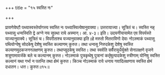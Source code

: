 +++
title = "१५ स्वस्ति नः"

+++

प्रायणेयेष्टौ पथ्यास्वस्तेर्यागस्य स्वस्ति नः पथ्यास्वित्येषानुवाक्या। उत्तरायाज्या। सूत्रितं च। स्वस्ति नह् पथ्यासु धन्वस्विति द्वे अग्ने नय सुपथा राये अस्मान्। आ. ४-३। इति। उदयनीयायामेत एव विपर्यस्ते याज्यानुवाक्ये। सूत्रितं च। विपरीताश्च यज्यानुवाक्या इति॥हे मरुतो मितराविणो देवाः नोऽस्माकं पथ्यासु पथियोग्येषु सोदकेषु देशेषु स्वस्ति कल्याणम् कुरुत। तथा धन्वसु निरुदकेशु देशेषु स्वस्ति कल्याणमुदकजननलक्षणम् कुरुत। तथाप्सूदकेषु स्वस्ति। तथा स्वर्वति सर्वैरायुधैर्युक्ते सेनालक्षणे वृजने शत्रूणामावर्जके बले च कल्यानम् कुरुत। नोऽस्माकं पुत्रकृथेषु पुत्रानां कर्तृषूत्पादकेशु स्त्रीणाम् योनिषु स्वस्ति कल्यानं यथा गर्भा न पतन्ति तथा क्षेमं कुरुत। किञ्च नोऽस्माकं राये धनाय गवादिलक्षणाय स्वस्ति क्षेमं दधातन। धत्त। कुरुत॥१५॥